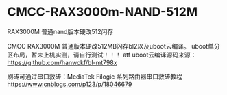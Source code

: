 # CMCC-RAX3000m-NAND-512M
RAX3000M 普通nand版本硬改512闪存

CMCC RAX3000M 普通版本硬改512MB闪存bl2以及uboot云编译。
uboot单分区布局，暂未上机实测，请自行测试！！！
atf uboot云编译源码来源：
https://github.com/hanwckf/bl-mt798x

刷砖可通过串口救砖：MediaTek Filogic 系列路由器串口救砖教程https://www.cnblogs.com/p123/p/18046679
